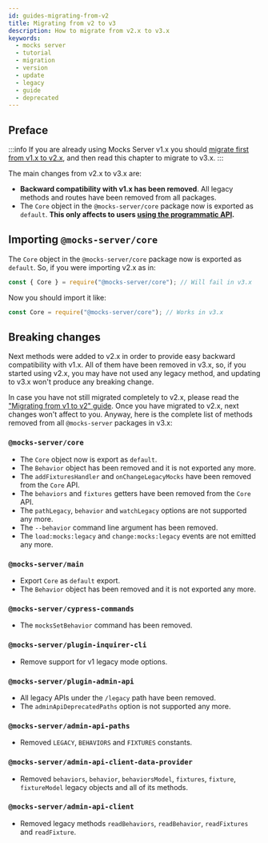 ```yaml
---
id: guides-migrating-from-v2
title: Migrating from v2 to v3
description: How to migrate from v2.x to v3.x
keywords:
  - mocks server
  - tutorial
  - migration
  - version
  - update
  - legacy
  - guide
  - deprecated
---
```


## Preface

:::info
If you are already using Mocks Server v1.x you should [migrate first from v1.x to v2.x](guides-migrating-from-v1.md), and then read this chapter to migrate to v3.x.
:::

The main changes from v2.x to v3.x are:

* __Backward compatibility with v1.x has been removed__. All legacy methods and routes have been removed from all packages.
* The `Core` object in the `@mocks-server/core` package now is exported as `default`. __This only affects to users [using the programmatic API](api-programmatic-usage).__

## Importing `@mocks-server/core`

The `Core` object in the `@mocks-server/core` package now is exported as `default`. So, if you were importing v2.x as in:

```js
const { Core } = require("@mocks-server/core"); // Will fail in v3.x
```

Now you should import it like:

```js
const Core = require("@mocks-server/core"); // Works in v3.x
```

## Breaking changes

Next methods were added to v2.x in order to provide easy backward compatibility with v1.x. All of them have been removed in v3.x, so, if you started using v2.x, you may have not used any legacy method, and updating to v3.x won't produce any breaking change.

In case you have not still migrated completely to v2.x, please read the ["Migrating from v1 to v2" guide](guides-migrating-from-v1.md). Once you have migrated to v2.x, next changes won't affect to you. Anyway, here is the complete list of methods removed from all `@mocks-server` packages in v3.x:

### `@mocks-server/core`

* The `Core` object now is export as `default`.
* The `Behavior` object has been removed and it is not exported any more.
* The `addFixturesHandler` and `onChangeLegacyMocks` have been removed from the `Core` API.
* The `behaviors` and `fixtures` getters have been removed from the `Core` API.
* The `pathLegacy`, `behavior` and `watchLegacy` options are not supported any more.
* The `--behavior` command line argument has been removed.
* The `load:mocks:legacy` and `change:mocks:legacy` events are not emitted any more.

### `@mocks-server/main`

* Export `Core` as `default` export.
* The `Behavior` object has been removed and it is not exported any more.

### `@mocks-server/cypress-commands`

* The `mocksSetBehavior` command has been removed.

### `@mocks-server/plugin-inquirer-cli`

* Remove support for v1 legacy mode options.

### `@mocks-server/plugin-admin-api`

* All legacy APIs under the `/legacy` path have been removed.
* The `adminApiDeprecatedPaths` option is not supported any more.

### `@mocks-server/admin-api-paths`

* Removed `LEGACY`, `BEHAVIORS` and `FIXTURES` constants.

### `@mocks-server/admin-api-client-data-provider`

* Removed `behaviors`, `behavior`, `behaviorsModel`, `fixtures`, `fixture`, `fixtureModel` legacy objects and all of its methods.

### `@mocks-server/admin-api-client`

* Removed legacy methods `readBehaviors`, `readBehavior`, `readFixtures` and `readFixture`.
